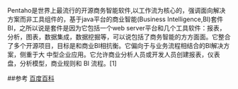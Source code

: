 Pentaho是世界上最流行的开源商务智能软件,以工作流为核心的，强调面向解决方案而非工具组件的，基于java平台的商业智能(Business Intelligence,BI)套件BI，之所以说是套件是因为它包括一个web server平台和几个工具软件：报表，分析，图表，数据集成，数据挖掘等，可以说包括了商务智能的方方面面。它整合了多个开源项目，目标是和商业BI相抗衡。它偏向于与业务流程相结合的BI解决方案，侧重于大 中型企业应用。它允许商业分析人员或开发人员创建报表，仪表盘，分析模型，商业规则和 BI 流程。[1]


##参考
[百度百科](http://baike.baidu.com/link?url=ZxZhpSIQLNkQWviky_v3yn_KgWC9KTtr0UiErye_Ym5nSuj7m1Jmu8mQUL7p_6lFYGnnwGzAyXnqBR6nizMPFa)
